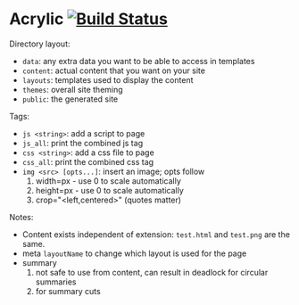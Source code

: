 # Acrylic [![Build Status](https://travis-ci.org/thatguystone/acrylic.svg)](https://travis-ci.org/thatguystone/acrylic)

Directory layout:

* `data`: any extra data you want to be able to access in templates
* `content`: actual content that you want on your site
* `layouts`: templates used to display the content
* `themes`: overall site theming
* `public`: the generated site

Tags:

* `js <string>`: add a script to page
* `js_all`: print the combined js tag
* `css <string>`: add a css file to page
* `css_all`: print the combined css tag
* `img <src> [opts...]`: insert an image; opts follow
	1. width=px - use 0 to scale automatically
	1. height=px - use 0 to scale automatically
	1. crop="<left,centered>" (quotes matter)

Notes:

* Content exists independent of extension: `test.html` and `test.png` are the same.
* meta `layoutName` to change which layout is used for the page
* summary
	1. not safe to use from content, can result in deadlock for circular summaries
	1. <!--more--> for summary cuts
